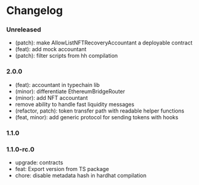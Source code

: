 # Changelog

### Unreleased

- (patch): make AllowListNFTRecoveryAccountant a deployable contract
- (feat): add mock accountant
- (patch): filter scripts from hh compilation

### 2.0.0

- (feat): accountant in typechain lib
- (minor): differentiate EthereumBridgeRouter
- (minor): add NFT accountant
- remove ability to handle fast liquidity messages
- (refactor, patch): token transfer path with readable helper functions
- (feat, minor): add generic protocol for sending tokens with hooks

### 1.1.0

### 1.1.0-rc.0

- upgrade: contracts
- feat: Export version from TS package
- chore: disable metadata hash in hardhat compilation
